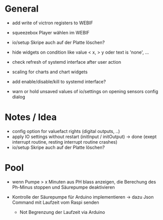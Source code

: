 
# General

- add write of victron registers to WEBIF
- squeezebox Player wählen im WEBIF

- io/setup Skripe auch auf der Platte löschen?
- hide widgets on condition like value < x, > y oder text is 'none', ...
- check refresh of systemd interface after user action

- scaling for charts and chart widgets
- add enable/disable/kill to systemd interface?

- warn or hold unsaved values of io/settings on opening sensors config dialog

# Notes / Idea

- config option for valuefact rights (digital outputs, ..)
- apply IO settings without restart (initInput / initOutput)
    -> done (exept interrupt routine, resting interrupt routine crashes)
- io/setup Skripe auch auf der Platte löschen?

# Pool

- wenn Pumpe > x Minuten aus PH blass anzeigen,
  die Berechung des Ph-Minus stoppen und Säurepumpe deaktivieren

- Kontrolle der Säurepumpe für Arduino implementieren
  -> dazu Json Command mit Laufzeit vom Raspi senden
  - Not Begrenzung der Laufzeit via Arduino
